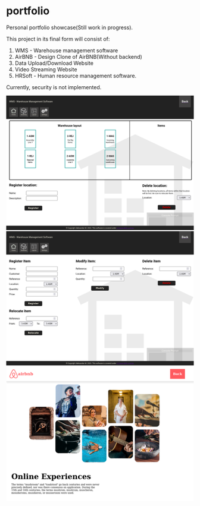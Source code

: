 # portfolio
Personal portfolio showcase(Still work in progress).

This project in its final form will consist of:

1. WMS - Warehouse management software
2. AirBNB - Design Clone of AirBNB(Without backend)
3. Data Upload/Download Website
4. Video Streaming Website
5. HRSoft - Human resource management software.

Currently, security is not implemented.

![WMS - Preview 1](https://github.com/templalizer1284/portfolio/raw/main/screenshots/portfolio_preview_wms_1.png)
![WMS - Preview 2](https://github.com/templalizer1284/portfolio/blob/main/screenshots/portfolio_preview_wms_2.png)
![AirBNB Design](https://github.com/templalizer1284/portfolio/blob/main/screenshots/portfolio_preview_airbnb.png)
